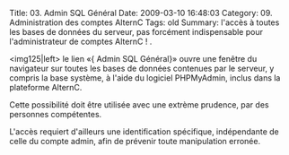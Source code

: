 Title: 03. Admin SQL Général 
Date: 2009-03-10 16:48:03
Category: 09. Administration des comptes AlternC
Tags: old
Summary: l'accès à toutes les bases de données du serveur, pas forcément indispensable pour l'administrateur de comptes AlternC ! . 

<img125|left> le lien «{ Admin SQL Général}» ouvre une fenêtre du navigateur sur toutes les bases de données contenues par le serveur, y compris la base système, à l'aide du logiciel PHPMyAdmin, inclus dans la plateforme AlternC.

Cette possibilité doit être utilisée avec une extrème prudence, par des personnes compétentes.

L'accès requiert d'ailleurs une identification spécifique, indépendante de celle du compte admin, afin de prévenir toute manipulation erronée.
